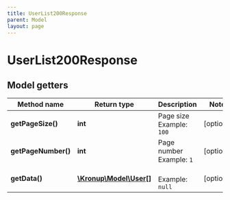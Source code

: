 ```yaml
---
title: UserList200Response
parent: Model
layout: page
---
```


# UserList200Response

## Model getters

Method name | Return type | Description | Notes
------------ | ------------- | ------------- | -------------
**getPageSize()** | **int** | Page size <br>Example: `100` | [optional]
**getPageNumber()** | **int** | Page number <br>Example: `1` | [optional]
**getData()** | [**\Kronup\Model\User[]**](../User) |  <br>Example: `null` | [optional]

